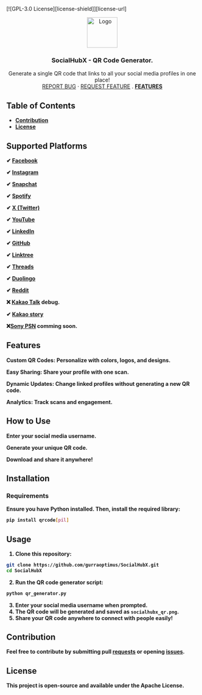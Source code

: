 [![GPL-3.0 License][license-shield]][license-url]
<br>
<p align="center">
  <a href="https://github.com/gurraoptimus/SocialHubX">
    <img src="https://repository-images.githubusercontent.com/952452402/31a99a4d-ef9d-4789-9cc4-b1b2cb4a0522" alt="Logo" width="80" height="80">
  </a>

<h3 align="center">SocialHubX - QR Code Generator.</h3>

<p align="center">Generate a single QR code that links to all your social media profiles in one place!
  <br />
    <a href="# https://github.com/gurraoptimus/SocialHubX/issues">REPORT BUG</a>
    ·
    <a href="# https://github.com/gurraoptimus/SocialHubX/issues">REQUEST FEATURE</a>
    .
    <a href="#FEATURES"><b>FEATURES<b></a>
  </p>
  
<!-- TABLE OF CONTENTS -->
## Table of Contents
* [Contribution](#Contribution)
* [License](#license)


## Supported Platforms

✔ [Facebook](./Facebook/)

✔ [Instagram](./Instagram/)

✔ [Snapchat](./Snapchat/)

✔ [Spotify](./Spotify/)

✔ [X (Twitter)](./xTwitter/)

✔ [YouTube](./YouTube)

✔ [LinkedIn](./Linkedin/)

✔ [GitHub](./Github/)

✔ [Linktree](./Linktree)

✔ [Threads](./Threads)

✔ [Duolingo](./Duolingo)

✔ [Reddit](./Reddit)

❌ [Kakao Talk](./kakao) debug.

✔ [Kakao story](./kakao)

❌[Sony PSN](./PSN) comming soon.

## Features

Custom QR Codes: Personalize with colors, logos, and designs.

Easy Sharing: Share your profile with one scan.

Dynamic Updates: Change linked profiles without generating a new QR code.

Analytics: Track scans and engagement.

## How to Use

Enter your social media username.

Generate your unique QR code.

Download and share it anywhere!

## Installation

### Requirements

Ensure you have Python installed. Then, install the required library:

```bash
pip install qrcode[pil]
```

## Usage

1. Clone this repository:

```bash
git clone https://github.com/gurraoptimus/SocialHubX.git
cd SocialHubX
```

2. Run the QR code generator script:

```bash
python qr_generator.py
```

3. Enter your social media username when prompted.
4. The QR code will be generated and saved as `socialhubx_qr.png`.
5. Share your QR code anywhere to connect with people easily!

## Contribution

Feel free to contribute by submitting pull [requests](https://github.com/gurraoptimus/SocialHubX/pulls) or opening [issues](https://github.com/gurraoptimus/SocialHubX/issues).

## License

This project is open-source and available under the Apache License.
